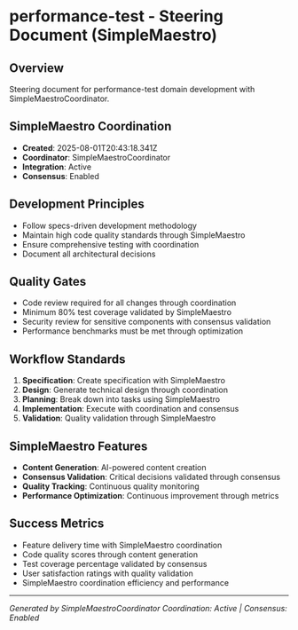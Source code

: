 # performance-test - Steering Document (SimpleMaestro)

## Overview
Steering document for performance-test domain development with SimpleMaestroCoordinator.

## SimpleMaestro Coordination
- **Created**: 2025-08-01T20:43:18.341Z
- **Coordinator**: SimpleMaestroCoordinator
- **Integration**: Active
- **Consensus**: Enabled

## Development Principles
- Follow specs-driven development methodology
- Maintain high code quality standards through SimpleMaestro
- Ensure comprehensive testing with coordination
- Document all architectural decisions

## Quality Gates
- Code review required for all changes through coordination
- Minimum 80% test coverage validated by SimpleMaestro
- Security review for sensitive components with consensus validation
- Performance benchmarks must be met through optimization

## Workflow Standards
1. **Specification**: Create specification with SimpleMaestro
2. **Design**: Generate technical design through coordination
3. **Planning**: Break down into tasks using SimpleMaestro
4. **Implementation**: Execute with coordination and consensus
5. **Validation**: Quality validation through SimpleMaestro

## SimpleMaestro Features
- **Content Generation**: AI-powered content creation
- **Consensus Validation**: Critical decisions validated through consensus
- **Quality Tracking**: Continuous quality monitoring
- **Performance Optimization**: Continuous improvement through metrics

## Success Metrics
- Feature delivery time with SimpleMaestro coordination
- Code quality scores through content generation
- Test coverage percentage validated by consensus
- User satisfaction ratings with quality validation
- SimpleMaestro coordination efficiency and performance

---
*Generated by SimpleMaestroCoordinator*
*Coordination: Active | Consensus: Enabled*
